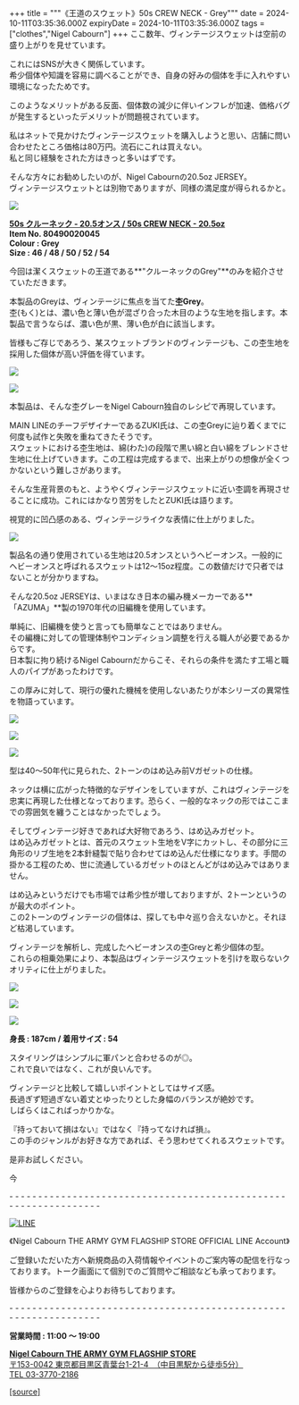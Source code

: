 +++
title = """《王道のスウェット》50s CREW NECK - Grey"""
date = 2024-10-11T03:35:36.000Z
expiryDate = 2024-10-11T03:35:36.000Z
tags = ["clothes","Nigel Cabourn"]
+++
ここ数年、ヴィンテージスウェットは空前の盛り上がりを見せています。

これにはSNSが大きく関係しています。  
希少個体や知識を容易に調べることができ、自身の好みの個体を手に入れやすい環境になったためです。

このようなメリットがある反面、個体数の減少に伴いインフレが加速、価格バグが発生するといったデメリットが問題視されています。

私はネットで見かけたヴィンテージスウェットを購入しようと思い、店舗に問い合わせたところ価格は80万円。流石にこれは買えない。  
私と同じ経験をされた方はきっと多いはずです。

そんな方々にお勧めしたいのが、Nigel Cabournの20.5oz JERSEY。  
ヴィンテージスウェットとは別物でありますが、同様の満足度が得られるかと。

![](https://cdn.shopify.com/s/files/1/0094/9295/5196/files/IMG_1634_480x480.jpg?v=1728267316)

[**50s クルーネック - 20.5オンス / 50s CREW NECK - 20.5oz**](https://cabourn.jp/products/80490020045 "50s クルーネック - 20.5オンス / 50s CREW NECK - 20.5oz")  
**Item No. 80490020045**  
**Colour : Grey**  
**Size : 46 / 48 / 50 / 52 / 54**

今回は潔くスウェットの王道である**"クルーネックのGrey"**のみを紹介させていただきます。

本製品のGreyは、ヴィンテージに焦点を当てた**杢Grey**。  
杢(もく)とは、濃い色と薄い色が混ざり合った木目のような生地を指します。本製品で言うならば、濃い色が黒、薄い色が白に該当します。

皆様もご存じであろう、某スウェットブランドのヴィンテージも、この杢生地を採用した個体が高い評価を得ています。

![](https://cdn.shopify.com/s/files/1/0094/9295/5196/files/IMG_6275_480x480.jpg?v=1728615061)

![](https://cdn.shopify.com/s/files/1/0094/9295/5196/files/IMG_1637_b3a93eec-8c4e-42cb-989e-2cb8468de4ae_480x480.jpg?v=1728615085)

本製品は、そんな杢グレーをNigel Cabourn独自のレシピで再現しています。

MAIN LINEのチーフデザイナーであるZUKI氏は、この杢Greyに辿り着くまでに何度も試作と失敗を重ねてきたそうです。  
スウェットにおける杢生地は、綿(わた)の段階で黒い綿と白い綿をブレンドさせ生地に仕上げていきます。この工程は完成するまで、出来上がりの想像が全くつかないという難しさがあります。

そんな生産背景のもと、ようやくヴィンテージスウェットに近い杢調を再現させることに成功。これにはかなり苦労をしたとZUKI氏は語ります。

視覚的に凹凸感のある、ヴィンテージライクな表情に仕上がりました。

![](https://cdn.shopify.com/s/files/1/0094/9295/5196/files/IMG_1636_480x480.jpg?v=1728615130)

製品名の通り使用されている生地は20.5オンスというヘビーオンス。一般的にヘビーオンスと呼ばれるスウェットは12〜15oz程度。この数値だけで只者ではないことが分かりますね。

そんな20.5oz JERSEYは、いまはなき日本の編み機メーカーである**「AZUMA」**製の1970年代の旧編機を使用しています。

単純に、旧編機を使うと言っても簡単なことではありません。  
その編機に対しての管理体制やコンディション調整を行える職人が必要であるからです。  
日本製に拘り続けるNigel Cabournだからこそ、それらの条件を満たす工場と職人のパイプがあったわけです。

この厚みに対して、現行の優れた機械を使用しないあたりが本シリーズの異常性を物語っています。

![](https://cdn.shopify.com/s/files/1/0094/9295/5196/files/IMG_6237_1fbf264e-4c5a-47d2-9f50-780ff8c9270a_480x480.jpg?v=1728614927)

![](https://cdn.shopify.com/s/files/1/0094/9295/5196/files/IMG_1641_08488ec6-b60e-45ba-b9b1-0296b9d41a2e_480x480.jpg?v=1728614926)

![](https://cdn.shopify.com/s/files/1/0094/9295/5196/files/IMG_6247_07c7e044-1974-407d-a909-fda26c0e801d_480x480.jpg?v=1728614928)

型は40～50年代に見られた、2トーンのはめ込み前Vガゼットの仕様。

ネックは横に広がった特徴的なデザインをしていますが、これはヴィンテージを忠実に再現した仕様となっております。恐らく、一般的なネックの形ではここまでの雰囲気を纏うことはなかったでしょう。

そしてヴィンテージ好きであれば大好物であろう、はめ込みガゼット。  
はめ込みガゼットとは、首元のスウェット生地をV字にカットし、その部分に三角形のリブ生地を2本針縫製で貼り合わせてはめ込んだ仕様になります。手間の掛かる工程のため、世に流通しているガゼットのほとんどがはめ込みではありません。

はめ込みというだけでも市場では希少性が増しておりますが、2トーンというのが最大のポイント。  
この2トーンのヴィンテージの個体は、探しても中々巡り合えないかと。それほど枯渇しています。

ヴィンテージを解析し、完成したヘビーオンスの杢Greyと希少個体の型。  
これらの相乗効果により、本製品はヴィンテージスウェットを引けを取らないクオリティに仕上がりました。

![](https://cdn.shopify.com/s/files/1/0094/9295/5196/files/IMG_6335_480x480.jpg?v=1728615281)

![](https://cdn.shopify.com/s/files/1/0094/9295/5196/files/IMG_6343_ddcb1a34-dfd4-4390-846f-946ed9b21191_480x480.jpg?v=1728615281)

![](https://cdn.shopify.com/s/files/1/0094/9295/5196/files/IMG_6338_1bdf40e9-830e-4636-acb5-c8f13b47be49_480x480.jpg?v=1728615281)

**身長 : 187cm / 着用サイズ : 54**

スタイリングはシンプルに軍パンと合わせるのが◎。  
これで良いではなく、これが良いんです。

ヴィンテージと比較して嬉しいポイントとしてはサイズ感。  
長過ぎず短過ぎない着丈とゆったりとした身幅のバランスが絶妙です。  
しばらくはこればっかりかな。

『持っておいて損はない』ではなく『持ってなければ損』。  
この手のジャンルがお好きな方であれば、そう思わせてくれるスウェットです。

是非お試しください。

今

\- - - - - - - - - - - - - - - - - - - - - - - - - - - - - - - - - - - - - - - - - - - - - - - - - - - - - - - - - - - - - - - -  

[![LINE](https://cdn.shopify.com/s/files/1/0094/9295/5196/files/ja_600x600.png?v=1631941030)](https://lin.ee/NpdpRpF)

《Nigel Cabourn THE ARMY GYM FLAGSHIP STORE OFFICIAL LINE Account》

ご登録いただいた方へ新規商品の入荷情報やイベントのご案内等の配信を行なっております。トーク画面にて個別でのご質問やご相談なども承っております。

皆様からのご登録を心よりお待ちしております。

\- - - - - - - - - - - - - - - - - - - - - - - - - - - - - - - - - - - - - - - - - - - - - - - - - - - - - - - - - - - - - - - - 

**営業時間 : 11:00 〜 19:00**

[**Nigel Cabourn THE ARMY GYM FLAGSHIP STORE**](https://cabourn.jp/pages/flagship)  
[〒153-0042 東京都目黒区青葉台1-21-4　（中目黒駅から徒歩5分）](https://cabourn.jp/pages/flagship)  
[TEL 03-3770-2186](https://cabourn.jp/pages/flagship)

[[source]](https://cabourn.jp/blogs/shop-info/flagship20241011)
